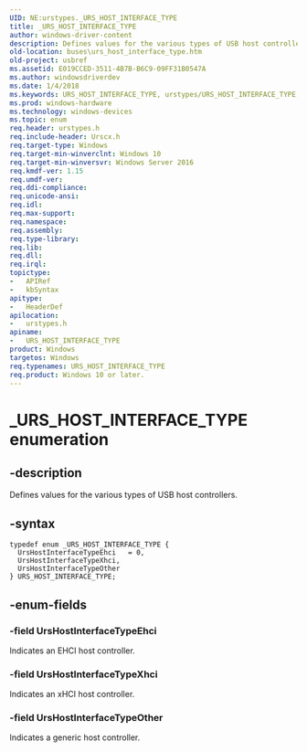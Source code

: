 ```yaml
---
UID: NE:urstypes._URS_HOST_INTERFACE_TYPE
title: _URS_HOST_INTERFACE_TYPE
author: windows-driver-content
description: Defines values for the various types of USB host controllers.
old-location: buses\urs_host_interface_type.htm
old-project: usbref
ms.assetid: E019CCED-3511-4B7B-B6C9-09FF31B0547A
ms.author: windowsdriverdev
ms.date: 1/4/2018
ms.keywords: URS_HOST_INTERFACE_TYPE, urstypes/URS_HOST_INTERFACE_TYPE, UrsHostInterfaceTypeEhci, _URS_HOST_INTERFACE_TYPE, buses.urs_host_interface_type, urstypes/UrsHostInterfaceTypeEhci, UrsHostInterfaceTypeOther, urstypes/UrsHostInterfaceTypeXhci, UrsHostInterfaceTypeXhci, urstypes/UrsHostInterfaceTypeOther, URS_HOST_INTERFACE_TYPE enumeration [Buses]
ms.prod: windows-hardware
ms.technology: windows-devices
ms.topic: enum
req.header: urstypes.h
req.include-header: Urscx.h
req.target-type: Windows
req.target-min-winverclnt: Windows 10
req.target-min-winversvr: Windows Server 2016
req.kmdf-ver: 1.15
req.umdf-ver: 
req.ddi-compliance: 
req.unicode-ansi: 
req.idl: 
req.max-support: 
req.namespace: 
req.assembly: 
req.type-library: 
req.lib: 
req.dll: 
req.irql: 
topictype: 
-	APIRef
-	kbSyntax
apitype: 
-	HeaderDef
apilocation: 
-	urstypes.h
apiname: 
-	URS_HOST_INTERFACE_TYPE
product: Windows
targetos: Windows
req.typenames: URS_HOST_INTERFACE_TYPE
req.product: Windows 10 or later.
---
```


# _URS_HOST_INTERFACE_TYPE enumeration


## -description


Defines values for the various types of USB host controllers.


## -syntax


````
typedef enum _URS_HOST_INTERFACE_TYPE { 
  UrsHostInterfaceTypeEhci   = 0,
  UrsHostInterfaceTypeXhci,
  UrsHostInterfaceTypeOther
} URS_HOST_INTERFACE_TYPE;
````


## -enum-fields




### -field UrsHostInterfaceTypeEhci

Indicates an EHCI host controller.


### -field UrsHostInterfaceTypeXhci

Indicates an xHCI host controller.


### -field UrsHostInterfaceTypeOther

Indicates a generic host controller.

